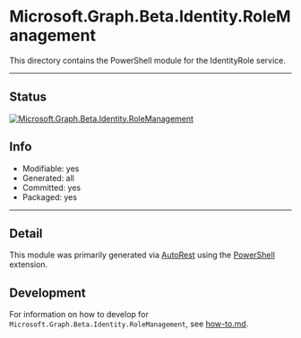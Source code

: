 <!-- region Generated -->
# Microsoft.Graph.Beta.Identity.RoleManagement
This directory contains the PowerShell module for the IdentityRole service.

---
## Status
[![Microsoft.Graph.Beta.Identity.RoleManagement](https://img.shields.io/powershellgallery/v/Microsoft.Graph.Beta.Identity.RoleManagement.svg?style=flat-square&label=Microsoft.Graph.Beta.Identity.RoleManagement "Microsoft.Graph.Beta.Identity.RoleManagement")](https://www.powershellgallery.com/packages/Microsoft.Graph.Beta.Identity.RoleManagement/)

## Info
- Modifiable: yes
- Generated: all
- Committed: yes
- Packaged: yes

---
## Detail
This module was primarily generated via [AutoRest](https://github.com/Azure/autorest) using the [PowerShell](https://github.com/Azure/autorest.powershell) extension.

## Development
For information on how to develop for `Microsoft.Graph.Beta.Identity.RoleManagement`, see [how-to.md](how-to.md).
<!-- endregion -->
